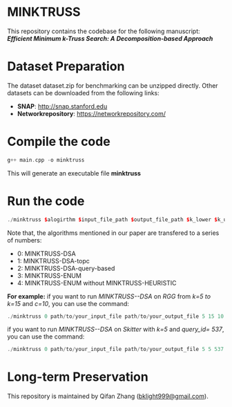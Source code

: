 # MINKTRUSS
This repository contains the codebase for the following manuscript: 
***Efficient Minimum k-Truss Search: A Decomposition-based Approach***

# Dataset Preparation
The dataset dataset.zip for benchmarking can be unzipped directly. Other datasets can be downloaded from the following links:

 - **SNAP**: http://snap.stanford.edu
 - **Networkrepository**: https://networkrepository.com/

# Compile the code

```cpp
g++ main.cpp -o minktruss
```
This will generate an executable file **minktruss**

# Run the code

```cpp
./minktruss $alogirthm $input_file_path $output_file_path $k_lower $k_upper $query_id / the value of c (optional)
```
Note that, the algorithms mentioned in our paper are transfered to a series of numbers:

 - 0: MINKTRUSS-DSA
 - 1: MINKTRUSS-DSA-topc
 - 2: MINKTRUSS-DSA-query-based
 - 3: MINKTRUSS-ENUM
 - 4: MINKTRUSS-ENUM without MINKTRUSS-HEURISTIC

**For example:**
 if you want to run *MINKTRUSS--DSA* on *RGG* from *k=5 to k=15* and *c=10*, you can use the command:

```cpp
./minktruss 0 path/to/your_input_file path/to/your_output_file 5 15 10
```

 if you want to run *MINKTRUSS--DSA* on *Skitter* with *k=5* and *query_id= 537*, you can use the command:

```cpp
./minktruss 0 path/to/your_input_file path/to/your_output_file 5 5 537
```
# Long-term Preservation
This repository is maintained by Qifan Zhang (bklight999@gmail.com).
